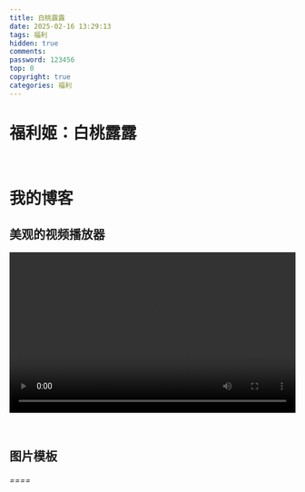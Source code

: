 ```yaml
---
title: 白桃露露
date: 2025-02-16 13:29:13
tags: 福利
hidden: true
comments: 
password: 123456
top: 0
copyright: true
categories: 福利
---
```


#  福利姬：白桃露露

<img src="https://dsk.dskblog.top/sex/1739683035808.9kgb1pxbrn.jpg"  class="responsive-image click-to-zoom" alt="" loading="lazy" data-fullsize="https://dsk.dskblog.top/sex/1739683035808.9kgb1pxbrn.jpg"  data-type="auto">

<!--more-->

<img src="https://dsk.dskblog.top/sex/1739683013678.4ub23b5pe9.jpg"  class="responsive-image click-to-zoom" alt="" loading="lazy" data-fullsize="https://dsk.dskblog.top/sex/1739683013678.4ub23b5pe9.jpg"  data-type="auto">

<img src="https://dsk.dskblog.top/sex/1739682983165.45t4we30s.jpg"  class="responsive-image click-to-zoom" alt="" loading="lazy" data-fullsize="https://dsk.dskblog.top/sex/1739682983165.45t4we30s.jpg"  data-type="auto">

<img src="https://dsk.dskblog.top/sex/1739683002671.2rv9f974cu.jpg"  class="responsive-image click-to-zoom" alt="" loading="lazy" data-fullsize="https://dsk.dskblog.top/sex/1739683002671.2rv9f974cu.jpg"  data-type="auto">

<img src="https://dsk.dskblog.top/sex/1739683049094.60udbwulzq.jpg"  class="responsive-image click-to-zoom" alt="" loading="lazy" data-fullsize="https://dsk.dskblog.top/sex/1739683049094.60udbwulzq.jpg"  data-type="auto">

#  我的博客

##  美观的视频播放器

<!-- 视频示例 -->



<div style="position: relative; padding-bottom: 56.25%; height: 0; overflow: hidden; max-width: 100%;"> <video controls style="position: absolute; top: 0; left: 0; width: 100%; height: 100%; object-fit: contain;"><source src="https://holcc-cdn.haier.net/lemc/aliyun2/20250218/24231b38d28d470cb7d9a6e1cf2819f5.mp4" type="video/mp4">    </video> </div>



<img    src="https://dsk.dskblog.top/hjebw/1.5tr5kmmake.jpg"     class="responsive-image click-to-zoom"   alt=""    loading="lazy"   data-fullsize="https://dsk.dskblog.top/hjebw/1.5tr5kmmake.jpg"            data-type="portrait"   >

<img    src="https://dsk.dskblog.top/hjebw/23.2obnlorw3s.jpg"     class="responsive-image:click-to-zoom"   alt=""    loading="lazy"   data-fullsize="https://dsk.dskblog.top/hjebw/23.2obnlorw3s.jpg"            data-type="auto"   >

<img src="https://dsk.dskblog.top/hjebw/23.2obnlorw3s.jpg"  class="responsive-image click-to-zoom" alt="" loading="lazy" data-fullsize="https://dsk.dskblog.top/hjebw/23.2obnlorw3s.jpg"  data-type="auto">  <!-- 通过属性扩展实现 --> 

##  图片模板

###### *==<!--<img    src="image.jpg"     class="responsive-image click-to-zoom" alt="文本"    loading="lazy"   data-fullsize="original.jpg"     data-type="portrait|landscape|auto"     -->==*

<img src="https://dsk.dskblog.top/hjebw/1.5tr5kmmake.jpg" class="responsive-image click-to-zoom" alt="" loading="lazy" data-fullsize="https://dsk.dskblog.top/hjebw/1.5tr5kmmake.jpg" data-type="l" >


